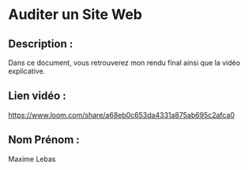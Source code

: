 # Auditer un Site Web

## Description : 

Dans ce document, vous retrouverez mon rendu final ainsi que la vidéo explicative.

## Lien vidéo : 

https://www.loom.com/share/a68eb0c653da4331a875ab695c2afca0

## Nom Prénom : 

Maxime Lebas
